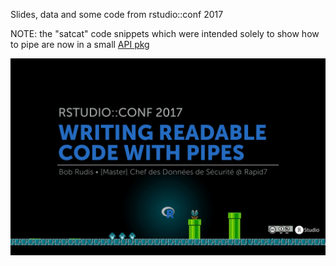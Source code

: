 
Slides, data and some code from rstudio::conf 2017

NOTE: the "satcat" code snippets which were intended solely to show how to pipe are now in a small [API pkg](https://github.com/hrbrmstr/satcat)

![](readme.png)
